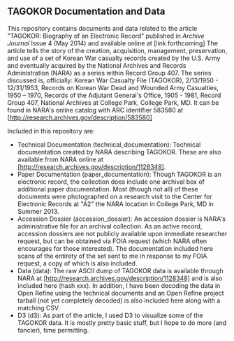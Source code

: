 ## TAGOKOR Documentation and Data

This repository contains documents and data related to the article "TAGOKOR: Biography of an Electronic Record" published in *Archive Journal* Issue 4 (May 2014) and available online at [link forthcoming] The article tells the story of the creation, acquisition, management, preservation, and use of a set of Korean War casualty records created by the U.S. Army and eventually acquired by the National Archives and Records Administration (NARA) as a series within Record Group 407. The series discussed is, officially: Korean War Casualty File (TAGOKOR), 2/13/1950 - 12/31/1953, Records on Korean War Dead and Wounded Army Casualties, 1950 – 1970, Records of the Adjutant General's Office, 1905 - 1981, Record Group 407, National Archives at College Park, College Park, MD. It can be found in NARA's online catalog with ARC identifier 583580 at [http://research.archives.gov/description/583580]

Included in this repository are:

* Technical Documentation (technical_documentation): Technical documentation created by NARA describing TAGOKOR. These are also available from NARA online at [http://research.archives.gov/description/1128348].
* Paper Documentation (paper_documentation): Though TAGOKOR is an electronic record, the collection does include one archival box of additional paper documentation. Most (though not all) of these documents were photographed on a research visit to the Center for Electronic Records at "A2" the NARA location in College Park, MD in Summer 2013.
* Accession Dossier (accession_dossier): An accession dossier is NARA's administrative file for an archival collection. As an active record, accession dossiers are not publicly available upon immediate researcher request, but can be obtained via FOIA request (which NARA often encourages for those interested). The documentation included here scans of the entirety of the set sent to me in response to my FOIA request, a copy of which is also included.
* Data (data): The raw ASCII dump of TAGOKOR data is available through NARA at [http://research.archives.gov/description/1128348] and is also included here (hash xxx). In addition, I have been decoding the data in Open Refine using the technical documents and an Open Refine project tarball (not yet completely decoded) is also included here along with a matching CSV.
* D3 (d3): As part of the article, I used D3 to visualize some of the TAGOKOR data. It is mostly pretty basic stuff, but I hope to do more (and fancier), time permitting. 
